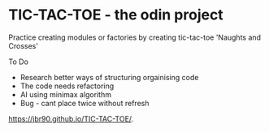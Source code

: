 # TIC-TAC-TOE - the odin project

Practice creating modules or factories by creating tic-tac-toe 'Naughts and Crosses'

To Do 
- Research better ways of structuring orgainising code
- The code needs refactoring
- AI using minimax algorithm
- Bug - cant place twice without refresh

https://jbr90.github.io/TIC-TAC-TOE/.
